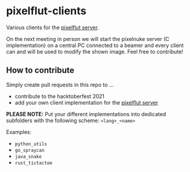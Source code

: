# pixelflut-clients

Various clients for the [pixelflut server].

On the next meeting in person we will start the pixelnuke server (C implementation) on a central PC connected to a beamer and every client can and will be used to modify the shown image. Feel free to contribute!


## How to contribute

Simply create pull requests in this repo to ...

- contribute to the hacktoberfest 2021
- add your own client implementation for the [pixelflut server]

**PLEASE NOTE:** Put your different implementations into dedicated subfolders with the following scheme: `<lang>_<name>`

Examples:

- `python_utils`
- `go_spraycan`
- `java_snake`
- `rust_tictactoe`


[pixelflut server]: https://github.com/defnull/pixelflut
